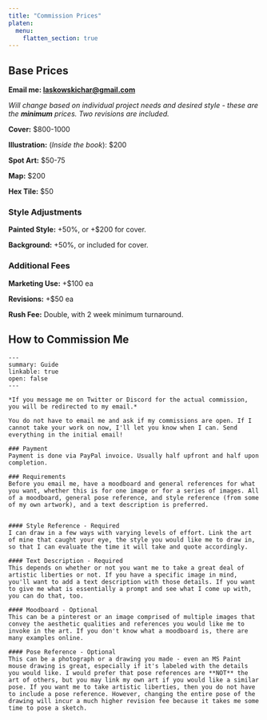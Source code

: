 ```yaml
---
title: "Commission Prices"
platen:
  menu:
    flatten_section: true
---
```


## Base Prices
**Email me: laskowskichar@gmail.com**

*Will change based on individual project needs and desired style - these are the **minimum** prices. Two revisions are included.*

**Cover:** $800-1000

**Illustration:** (*Inside the book*): $200

**Spot Art:** $50-75

**Map:** $200

**Hex Tile:** $50

### Style Adjustments
**Painted Style:** +50%, or +$200 for cover.

**Background:** +50%, or included for cover.

### Additional Fees
**Marketing Use:** +$100 ea

**Revisions:** +$50 ea

**Rush Fee:** Double, with 2 week minimum turnaround.

## How to Commission Me
```details
---
summary: Guide
linkable: true
open: false
---

*If you message me on Twitter or Discord for the actual commission, you will be redirected to my email.*

You do not have to email me and ask if my commissions are open. If I cannot take your work on now, I'll let you know when I can. Send everything in the initial email!

### Payment
Payment is done via PayPal invoice. Usually half upfront and half upon completion.

### Requirements 
Before you email me, have a moodboard and general references for what you want, whether this is for one image or for a series of images. All of a moodboard, general pose reference, and style reference (from some of my own artwork), and a text description is preferred.


#### Style Reference - Required
I can draw in a few ways with varying levels of effort. Link the art of mine that caught your eye, the style you would like me to draw in, so that I can evaluate the time it will take and quote accordingly.

#### Text Description - Required
This depends on whether or not you want me to take a great deal of artistic liberties or not. If you have a specific image in mind, you'll want to add a text description with those details. If you want to give me what is essentially a prompt and see what I come up with, you can do that, too.

#### Moodboard - Optional
This can be a pinterest or an image comprised of multiple images that convey the aesthetic qualities and references you would like me to invoke in the art. If you don't know what a moodboard is, there are many examples online.

#### Pose Reference - Optional
This can be a photograph or a drawing you made - even an MS Paint mouse drawing is great, especially if it's labeled with the details you would like. I would prefer that pose references are **NOT** the art of others, but you may link my own art if you would like a similar pose. If you want me to take artistic liberties, then you do not have to include a pose reference. However, changing the entire pose of the drawing will incur a much higher revision fee because it takes me some time to pose a sketch.
```